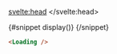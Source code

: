 <script>
  import Loading from '$lib/loading/loading.svelte';
	import Mdsvex from '$lib/highlight/mdsvex.svelte';
</script>

<svelte:head>
	<title>Svelte Components - Loading</title>
	<meta name="description" content="Svelte-Components" />
</svelte:head>

<Mdsvex title="Loading" url="https://github.com/Zalcherei/svelte-components/tree/main/src/lib/loading">
{#snippet display()}
<Loading />
{/snippet}

```html
<Loading />
```
</Mdsvex>

